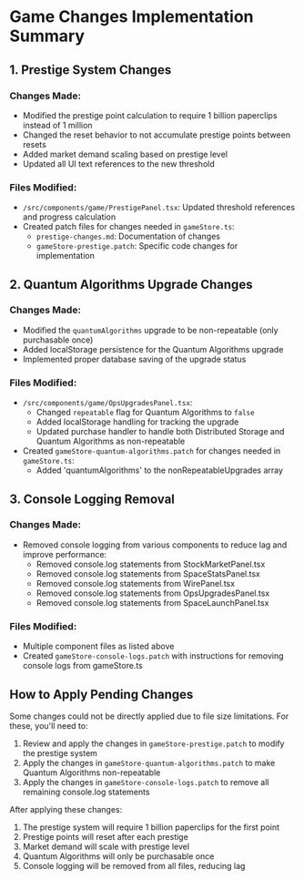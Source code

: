 # Game Changes Implementation Summary

## 1. Prestige System Changes

### Changes Made:
- Modified the prestige point calculation to require 1 billion paperclips instead of 1 million
- Changed the reset behavior to not accumulate prestige points between resets
- Added market demand scaling based on prestige level
- Updated all UI text references to the new threshold

### Files Modified:
- `/src/components/game/PrestigePanel.tsx`: Updated threshold references and progress calculation
- Created patch files for changes needed in `gameStore.ts`:
  - `prestige-changes.md`: Documentation of changes
  - `gameStore-prestige.patch`: Specific code changes for implementation

## 2. Quantum Algorithms Upgrade Changes

### Changes Made:
- Modified the `quantumAlgorithms` upgrade to be non-repeatable (only purchasable once)
- Added localStorage persistence for the Quantum Algorithms upgrade
- Implemented proper database saving of the upgrade status

### Files Modified:
- `/src/components/game/OpsUpgradesPanel.tsx`:
  - Changed `repeatable` flag for Quantum Algorithms to `false`
  - Added localStorage handling for tracking the upgrade
  - Updated purchase handler to handle both Distributed Storage and Quantum Algorithms as non-repeatable
- Created `gameStore-quantum-algorithms.patch` for changes needed in `gameStore.ts`:
  - Added 'quantumAlgorithms' to the nonRepeatableUpgrades array

## 3. Console Logging Removal

### Changes Made:
- Removed console logging from various components to reduce lag and improve performance:
  - Removed console.log statements from StockMarketPanel.tsx
  - Removed console.log statements from SpaceStatsPanel.tsx
  - Removed console.log statements from WirePanel.tsx
  - Removed console.log statements from OpsUpgradesPanel.tsx
  - Removed console.log statements from SpaceLaunchPanel.tsx

### Files Modified:
- Multiple component files as listed above
- Created `gameStore-console-logs.patch` with instructions for removing console logs from gameStore.ts

## How to Apply Pending Changes

Some changes could not be directly applied due to file size limitations. For these, you'll need to:

1. Review and apply the changes in `gameStore-prestige.patch` to modify the prestige system
2. Apply the changes in `gameStore-quantum-algorithms.patch` to make Quantum Algorithms non-repeatable
3. Apply the changes in `gameStore-console-logs.patch` to remove all remaining console.log statements

After applying these changes:
1. The prestige system will require 1 billion paperclips for the first point
2. Prestige points will reset after each prestige 
3. Market demand will scale with prestige level
4. Quantum Algorithms will only be purchasable once
5. Console logging will be removed from all files, reducing lag